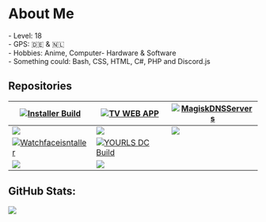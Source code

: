 <h1>About Me</h1>
- Level: 18 <br>
- GPS: 🇩🇪 & 🇳🇱 <br>
- Hobbies: Anime, Computer- Hardware & Software<br>
- Something could: Bash, CSS, HTML, C#, PHP and Discord.js<br>
<h2>Repositories</h2>


| [![Installer Build](https://img.shields.io/badge/BeamMP--Server--installer%20-OK-brightgreen?style=for-the-badge)](https://github.com/DedBash/unofficial-BeamMP-Server-installer) | [![TV WEB APP](https://img.shields.io/badge/AndroidTV%20Web%20APP-OK-brightgreen?style=for-the-badge)](https://github.com/DedBash/AndroidTV-WebAPP) | [![MagiskDNSServers](https://img.shields.io/badge/Magisk%20DNS%20Servers-OK-brightgreen?style=for-the-badge)](https://github.com/Dedbash/Quad9DNS4Magisk) |
|--|--|--|
| ![](https://github-readme-stats.vercel.app/api/pin/?username=DedBash&repo=unofficial-BeamMP-Server-installer&theme=tokyonight&hide_border=true) | ![](https://github-readme-stats.vercel.app/api/pin/?username=DedBash&repo=AndroidTV-WebAPP&theme=tokyonight&hide_border=true) | ![](https://github-readme-stats.vercel.app/api/pin/?username=DedBash&repo=Quad9DNS4Magisk&theme=tokyonight&hide_border=true) |
| [![Watchfaceisntaller](https://img.shields.io/badge/WearOS%20watchface%20installer-WIP-9cf?style=for-the-badge)](https://github.com/DedBash/watchface-installer) | [![YOURLS DC Build](https://img.shields.io/badge/YOURLS%20Discord%20Bot-Error-orange?style=for-the-badge)](https://github.com/DedBash/yourls-discord-bot) |
| ![](https://github-readme-stats.vercel.app/api/pin/?username=DedBash&repo=watchface-installer&theme=tokyonight&hide_border=true) | ![](https://github-readme-stats.vercel.app/api/pin/?username=Dedbash&repo=yourls-discord-bot&theme=tokyonight&hide_border=true) |


## GitHub Stats:  
![](https://github-readme-stats.vercel.app/api/top-langs/?username=DedBash&theme=tokyonight&hide_border=true&include_all_commits=false&count_private=false&layout=compact)

